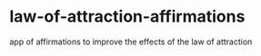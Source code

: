 # law-of-attraction-affirmations
app of affirmations to improve the effects of the law of attraction

